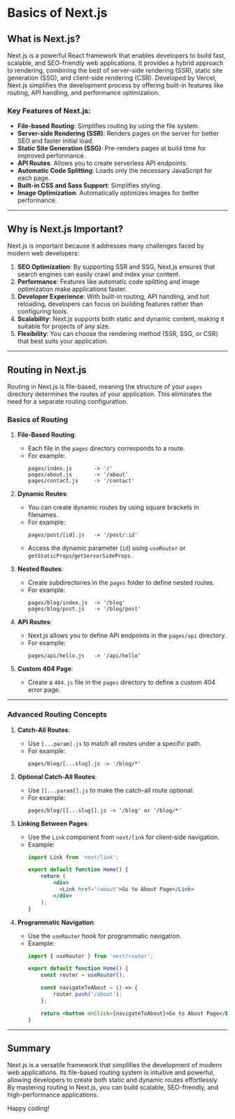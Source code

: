 # Basics of Next.js

## What is Next.js?

Next.js is a powerful React framework that enables developers to build fast, scalable, and SEO-friendly web applications. It provides a hybrid approach to rendering, combining the best of server-side rendering (SSR), static site generation (SSG), and client-side rendering (CSR). Developed by Vercel, Next.js simplifies the development process by offering built-in features like routing, API handling, and performance optimization.

### Key Features of Next.js:
- **File-based Routing**: Simplifies routing by using the file system.
- **Server-side Rendering (SSR)**: Renders pages on the server for better SEO and faster initial load.
- **Static Site Generation (SSG)**: Pre-renders pages at build time for improved performance.
- **API Routes**: Allows you to create serverless API endpoints.
- **Automatic Code Splitting**: Loads only the necessary JavaScript for each page.
- **Built-in CSS and Sass Support**: Simplifies styling.
- **Image Optimization**: Automatically optimizes images for better performance.

---

## Why is Next.js Important?

Next.js is important because it addresses many challenges faced by modern web developers:
1. **SEO Optimization**: By supporting SSR and SSG, Next.js ensures that search engines can easily crawl and index your content.
2. **Performance**: Features like automatic code splitting and image optimization make applications faster.
3. **Developer Experience**: With built-in routing, API handling, and hot reloading, developers can focus on building features rather than configuring tools.
4. **Scalability**: Next.js supports both static and dynamic content, making it suitable for projects of any size.
5. **Flexibility**: You can choose the rendering method (SSR, SSG, or CSR) that best suits your application.

---

## Routing in Next.js

Routing in Next.js is file-based, meaning the structure of your `pages` directory determines the routes of your application. This eliminates the need for a separate routing configuration.

### Basics of Routing

1. **File-Based Routing**:
     - Each file in the `pages` directory corresponds to a route.
     - For example:
       ```
       pages/index.js       -> '/'
       pages/about.js       -> '/about'
       pages/contact.js     -> '/contact'
       ```

2. **Dynamic Routes**:
     - You can create dynamic routes by using square brackets in filenames.
     - For example:
       ```
       pages/post/[id].js   -> '/post/:id'
       ```
     - Access the dynamic parameter (`id`) using `useRouter` or `getStaticProps`/`getServerSideProps`.

3. **Nested Routes**:
     - Create subdirectories in the `pages` folder to define nested routes.
     - For example:
       ```
       pages/blog/index.js  -> '/blog'
       pages/blog/post.js   -> '/blog/post'
       ```

4. **API Routes**:
     - Next.js allows you to define API endpoints in the `pages/api` directory.
     - For example:
       ```
       pages/api/hello.js   -> '/api/hello'
       ```

5. **Custom 404 Page**:
     - Create a `404.js` file in the `pages` directory to define a custom 404 error page.

---

### Advanced Routing Concepts

1. **Catch-All Routes**:
     - Use `[...param].js` to match all routes under a specific path.
     - For example:
       ```
       pages/blog/[...slug].js -> '/blog/*'
       ```

2. **Optional Catch-All Routes**:
     - Use `[[...param]].js` to make the catch-all route optional.
     - For example:
       ```
       pages/blog/[[...slug]].js -> '/blog' or '/blog/*'
       ```

3. **Linking Between Pages**:
     - Use the `Link` component from `next/link` for client-side navigation.
     - Example:
       ```jsx
       import Link from 'next/link';

       export default function Home() {
           return (
               <div>
                 <Link href="/about">Go to About Page</Link>
               </div>
           );
       }
       ```

4. **Programmatic Navigation**:
     - Use the `useRouter` hook for programmatic navigation.
     - Example:
       ```jsx
       import { useRouter } from 'next/router';

       export default function Home() {
           const router = useRouter();

           const navigateToAbout = () => {
               router.push('/about');
           };

           return <button onClick={navigateToAbout}>Go to About Page</button>;
       }
       ```

---

## Summary

Next.js is a versatile framework that simplifies the development of modern web applications. Its file-based routing system is intuitive and powerful, allowing developers to create both static and dynamic routes effortlessly. By mastering routing in Next.js, you can build scalable, SEO-friendly, and high-performance applications.

Happy coding!
